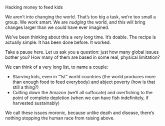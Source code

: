 Hacking money to feed kids

We aren’t into changing the world. That’s too big a task, we’re too small a group.
We work smart. We are *nudging* the world, and this will bring changes larger than we could have ever imagined.

We’ve been thinking about this a very long time. It’s doable. The recipe is actually simple.
It has been done before. It worked.

Take a pause here. Let us ask you a question: just how many global issues bother you? How many of them are based in some real, physical limitation?

We can think of a very long list, to name a couple:

- Starving kids, even in “1st” world countries (the world produces more than enough food to feed everybody) and abject poverty (how is that still a thing?)
- Cutting down the Amazon (we’ll all suffocate) and overfishing to the point of complete depletion (when we can have fish indefinitely, if harvested sustainably) 

We call these issues moronic, because unlike death and disease, there’s nothing stopping the human race from raising 
above.

